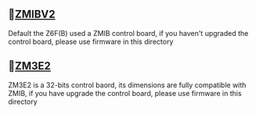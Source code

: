 ## :file_folder:[ZMIBV2](./ZMIBV2/)
Default the Z6F(B) used a ZMIB control board, if you haven't upgraded the control board, please use firmware in this directory
## :file_folder:[ZM3E2](./ZM3E2/)
ZM3E2 is a 32-bits control baord, its dimensions are fully compatible with ZMIB, if you have upgrade the control board, please use firmware in this directory
